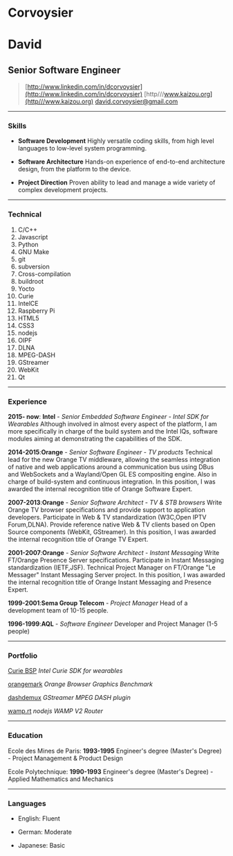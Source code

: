 # Corvoysier
# David
## Senior Software Engineer

>[http://www.linkedin.com/in/dcorvoysier](http://www.linkedin.com/in/dcorvoysier)
>[http///www.kaizou.org](http///www.kaizou.org)
>[david.corvoysier@gmail.com](david.corvoysier@gmail.com)

------
### Skills

* **Software Development**
  Highly versatile coding skills, from high level languages to low-level system programming.

* **Software Architecture**
  Hands-on experience of end-to-end architecture design, from the platform to the device.

* **Project Direction**
  Proven ability to lead and manage a wide variety of complex development projects.

------
### Technical

1. C/C++
1. Javascript
1. Python
1. GNU Make
1. git
1. subversion
1. Cross-compilation
1. buildroot
1. Yocto
1. Curie
1. IntelCE
1. Raspberry Pi
1. HTML5
1. CSS3
1. nodejs
1. OIPF
1. DLNA
1. MPEG-DASH
1. GStreamer
1. WebKit
1. Qt

------

### Experience

__2015- now__: **Intel** - *Senior Embedded Software Engineer - Intel SDK for Wearables*
  Although involved in almost every aspect of the platform, I am more specifically in charge of the build system and the Intel IQs, software modules aiming at demonstrating the capabilities of the SDK.

__2014-2015__:**Orange** - *Senior Software Engineer - TV products*
  Technical lead for the new Orange TV middleware, allowing the seamless integration of native and web applications around a communication bus using DBus and WebSockets and a Wayland/Open GL ES compositing engine. Also in charge of build-system and continuous integration.
  In this position, I was awarded the internal recognition title of Orange Software Expert.

__2007-2013__:**Orange** - *Senior Software Architect - TV & STB browsers*
  Write Orange TV browser specifications and provide support to application developers. Participate in Web & TV standardization (W3C,Open IPTV Forum,DLNA).
  Provide reference native Web & TV clients based on Open Source components (WebKit, GStreamer).
  In this position, I was awarded the internal recognition title of Orange TV Expert.

__2001-2007__:**Orange** - *Senior Software Architect - Instant Messaging*
  Write FT/Orange Presence Server specifications.
  Participate in Instant Messaging standardization (IETF,JSF).
  Technical Project Manager on FT/Orange "Le Messager" Instant Messaging Server project.
  In this position, I was awarded the internal recognition title of Orange Instant Messaging and Presence Expert.

__1999-2001__:**Sema Group Telecom** - *Project Manager*
  Head of a development team of 10-15 people.

__1996-1999__:**AQL** - *Software Engineer*
  Developer and Project Manager (1-5 people)

---

### Portfolio

[Curie BSP](https://github.com/CurieBSP)
  *Intel Curie SDK for wearables*

[orangemark](http://orange-opensource.github.io/orangemark/)
  *Orange Browser Graphics Benchmark*

[dashdemux](https://github.com/Orange-OpenSource/gstdashdemux)
  *GStreamer MPEG DASH plugin*

[wamp.rt](https://www.npmjs.org/package/wamp.rt)
  *nodejs WAMP V2 Router*  

---

### Education

Ecole des Mines de Paris:  __1993-1995__
  Engineer's degree (Master's Degree) - Project Management & Product Design

Ecole Polytechnique: __1990-1993__
  Engineer's degree (Master's Degree) - Applied Mathematics and Mechanics

---

### Languages

* English: Fluent

* German: Moderate

* Japanese: Basic


